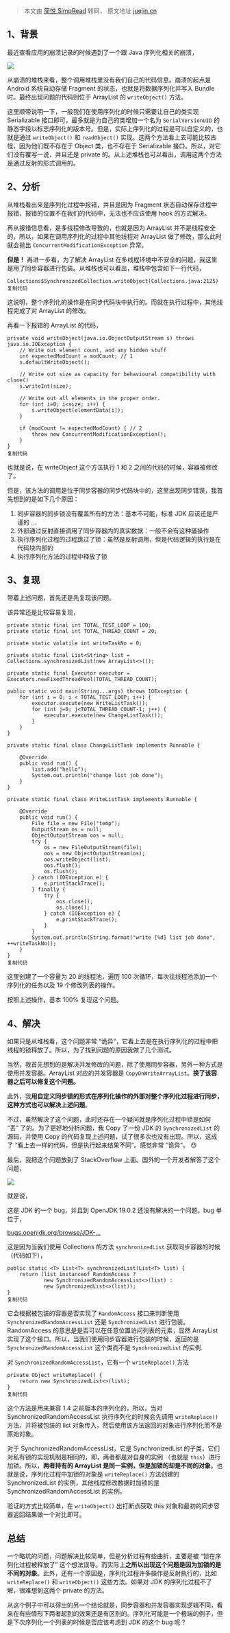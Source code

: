 > 本文由 [简悦 SimpRead](http://ksria.com/simpread/) 转码， 原文地址 [juejin.cn](https://juejin.cn/post/7192981173151203387)

1、背景
----

最近查看应用的崩溃记录的时候遇到了一个跟 Java 序列化相关的崩溃，

![](https://p3-juejin.byteimg.com/tos-cn-i-k3u1fbpfcp/4228e24e7b10493ebf3a18805a76c005~tplv-k3u1fbpfcp-zoom-in-crop-mark:4536:0:0:0.awebp?)

从崩溃的堆栈来看，整个调用堆栈里没有我们自己的代码信息。崩溃的起点是 Android 系统自动存储 Fragment 的状态，也就是将数据序列化并写入 Bundle 时。最终出现问题的代码则位于 ArrayList 的 `writeObject()` 方法。

这里顺带说明一下，一般我们在使用序列化的时候只需要让自己的类实现 Serializable 接口即可，最多就是为自己的类增加一个名为 `SerialVersionUID` 的静态字段以标志序列化的版本号。但是，实际上序列化的过程是可以自定义的，也就是通过 `writeObject()` 和 `readObject()` 实现。这两个方法看上去可能比较古怪，因为他们既不存在于 Object 类，也不存在于 Serializable 接口。所以，对它们没有覆写一说，并且还是 private 的。从上述堆栈也可以看出，调用这两个方法是通过反射的形式调用的。

2、分析
----

从堆栈看出来是序列化过程中报错，并且是因为 Fragment 状态自动保存过程中报错，报错的位置不在我们的代码中，无法也不应该使用 hook 的方式解决。

再从报错信息看，是多线程修改导致的，也就是因为 ArrayList 并不是线程安全的，所以，如果在调用序列化的过程中其他线程对 ArrayList 做了修改，那么此时就会抛出 `ConcurrentModificationException` 异常。

**但是！** 再进一步看，为了解决 ArrayList 在多线程环境中不安全的问题，我这里是用了同步容器进行包装。从堆栈也可以看出，堆栈中包含如下一行代码，

```
Collections$SynchronizedCollection.writeObject(Collections.java:2125)
复制代码
```

这说明，整个序列化的操作是在同步代码块中执行的。而就在执行过程中，其他线程完成了对 ArrayList 的修改。

再看一下报错的 ArrayList 的代码，

```
private void writeObject(java.io.ObjectOutputStream s) throws java.io.IOException {
    // Write out element count, and any hidden stuff
    int expectedModCount = modCount; // 1
    s.defaultWriteObject();

    // Write out size as capacity for behavioural compatibility with clone()
    s.writeInt(size);

    // Write out all elements in the proper order.
    for (int i=0; i<size; i++) {
        s.writeObject(elementData[i]);
    }

    if (modCount != expectedModCount) { // 2
        throw new ConcurrentModificationException();
    }
}
复制代码
```

也就是说，在 writeObject 这个方法执行 1 和 2 之间的代码的时候，容器被修改了。

但是，该方法的调用是位于同步容器的同步代码块中的，这里出现同步错误，我首先想到的是如下几个原因：

1.  同步容器的同步锁没有覆盖所有的方法：基本不可能，标准 JDK 应该还是严谨的 ...
2.  外部通过反射直接调用了同步容器内的真实数据：一般不会有这种骚操作
3.  执行序列化过程的过程跳过了锁：虽然是反射调用，但是代码逻辑的执行是在代码块内部的
4.  执行序列化方法的过程中释放了锁

3、复现
----

带着上述问题，首先还是先复现该问题。

该异常还是比较容易复现，

```
private static final int TOTAL_TEST_LOOP = 100;
private static final int TOTAL_THREAD_COUNT = 20;

private static volatile int writeTaskNo = 0;

private static final List<String> list = Collections.synchronizedList(new ArrayList<>());

private static final Executor executor = Executors.newFixedThreadPool(TOTAL_THREAD_COUNT);

public static void main(String...args) throws IOException {
    for (int i = 0; i < TOTAL_TEST_LOOP; i++) {
        executor.execute(new WriteListTask());
        for (int j=0; j<TOTAL_THREAD_COUNT-1; j++) {
            executor.execute(new ChangeListTask());
        }
    }
}

private static final class ChangeListTask implements Runnable {

    @Override
    public void run() {
        list.add("hello");
        System.out.println("change list job done");
    }
}

private static final class WriteListTask implements Runnable {

    @Override
    public void run() {
        File file = new File("temp");
        OutputStream os = null;
        ObjectOutputStream oos = null;
        try {
            os = new FileOutputStream(file);
            oos = new ObjectOutputStream(os);
            oos.writeObject(list);
            oos.flush();
            os.flush();
        } catch (IOException e) {
            e.printStackTrace();
        } finally {
            try {
                oos.close();
                os.close();
            } catch (IOException e) {
                e.printStackTrace();
            }
        }
        System.out.println(String.format("write [%d] list job done", ++writeTaskNo));
    }
}
复制代码
```

这里创建了一个容量为 20 的线程池，遍历 100 次循环，每次往线程池添加一个序列化的任务以及 19 个修改列表的操作。

按照上述操作，基本 100% 复现这个问题。

4、解决
----

如果只是从堆栈看，这个问题非常 “诡异”，它看上去是在执行序列化的过程中把线程的锁释放了。所以，为了找到问题的原因我做了几个测试。

当然，我首先想到的是解决并发修改的问题，除了使用同步容器，另外一种方式是使用并发容器。ArrayList 对应的并发容器是 `CopyOnWriteArrayList`。**换了该容器之后可以修复这个问题。**

此外，我**用自定义同步锁的形式在序列化操作的外部对整个序列化过程进行同步，这种方式也可以解决上述问题**。

不过，虽然解决了这个问题，此时还存在一个疑问就是序列化过程中锁是如何 “丢” 了的。为了更好地分析问题，我 Copy 了一份 JDK 的 `SynchronizedList` 的源码，并使用 Copy 的代码复现上述问题，试了很多次也没有出现。所以，这成了 “看上去一样的代码，但是执行起来结果不同”。感觉非常 “诡异”。 😓

最后，我把这个问题放到了 StackOverflow 上面。国外的一个开发者解答了这个问题，

![](https://p3-juejin.byteimg.com/tos-cn-i-k3u1fbpfcp/212a098be730463a8c51c6ab5b772cc1~tplv-k3u1fbpfcp-zoom-in-crop-mark:4536:0:0:0.awebp?)

就是说，

这是 JDK 的一个 bug，并且到 OpenJDK 19.0.2 还没有解决的一个问题。bug 单位于，

[bugs.openjdk.org/browse/JDK-…](https://link.juejin.cn?target=https%3A%2F%2Fbugs.openjdk.org%2Fbrowse%2FJDK-8208779 "https://bugs.openjdk.org/browse/JDK-8208779")

这是因为当我们使用 Collections 的方法 `synchronizedList` 获取同步容器的时候（代码如下），

```
public static <T> List<T> synchronizedList(List<T> list) {
    return (list instanceof RandomAccess ?
            new SynchronizedRandomAccessList<>(list) :
            new SynchronizedList<>(list));
}
复制代码
```

它会根据被包装的容器是否实现了 `RandomAccess` 接口来判断使用 `SynchronizedRandomAccessList` 还是 `SynchronizedList` 进行包装。RandomAccess 的意思是是否可以在任意位置访问列表的元素，显然 ArrayList 实现了这个接口。所以，当我们使用同步容器进行包装的时候，返回的是 `SynchronizedRandomAccessList` 这个类而不是 `SynchronizedList` 的实例.

对 `SynchronizedRandomAccessList`，它有一个 `writeReplace()` 方法

```
private Object writeReplace() {
    return new SynchronizedList<>(list);
}
复制代码
```

这个方法是用来兼容 1.4 之前版本的序列化的，所以，当对 SynchronizedRandomAccessList 执行序列化的时候会先调用 `writeReplace()` 方法，并将被包装的 list 对象传入，然后使用该方法返回的对象进行序列化而不是原始对象。

对于 SynchronizedRandomAccessList，它是 SynchronizedList 的子类，它们对私有锁的实现机制是相同的，即，两者都是对自身的实例 （也就是 `this`）进行加锁。所以，**两者持有的 ArrayList 是同一实例，但是加锁的却是不同的对象**。也就是说，序列化过程中加锁的对象是 `writeReplace()` 方法创建的 SynchronizedList 的实例，其他线程修改数据时加锁的是 SynchronizedRandomAccessList 的实例。

验证的方式比较简单，在 `writeObject()` 出打断点获取 this 对象和最初的同步容器返回结果做一个对比即可。

总结
--

一个略坑的问题，问题解决比较简单，但是分析过程有些曲折，主要是被 “锁在序列化过程被释放了” 这个想法误导。而实际上**之所以出现这个问题是因为加锁的是不同的对象**。此外，还有一个原因是，序列化过程许多操作是反射执行的，比如 `writeReplace()` 和 `writeObject()` 这些方法。如果对 JDK 的序列化过程不了解，很难想到这两个 private 的方法。

从这个例子中可以得出的另一个结论就是，同步容器和并发容器实现逻辑不同，看来在有些情形下两者起到的效果还是有区别的。序列化可能是一个极端的例子，但是下次序列化一个列表的时候是否应该考虑到 JDK 的这个 bug 呢？